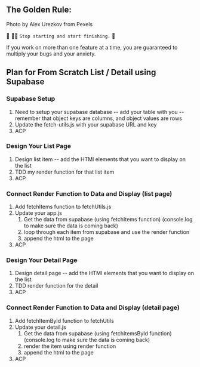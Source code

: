 ## The Golden Rule: 
Photo by Alex Urezkov from Pexels

🦸 🦸‍♂️ `Stop starting and start finishing.` 🏁

If you work on more than one feature at a time, you are guaranteed to multiply your bugs and your anxiety.

## Plan for From Scratch List / Detail using Supabase

### Supabase Setup

1. Need to setup your supabase database -- add your table with you <thing> -- remember that object keys are columns, and object values are rows
1. Update the fetch-utils.js with your supabase URL and key
1. ACP

### Design Your List Page

1. Design list item -- add the HTMl elements that you want to display on the list
1. TDD my render function for that list item
1. ACP

### Connect Render Function to Data and Display (list page)

1. Add fetchItems function to fetchUtils.js
1. Update your app.js
    1. Get the data from supabase (using fetchItems function) (console.log to make sure the data is coming back)
    1. loop through each item from supabase and use the render function
    1. append the html to the page
1. ACP

### Design Your Detail Page

1. Design detail page -- add the HTMl elements that you want to display on the list
1. TDD render function for the detail
1. ACP

### Connect Render Function to Data and Display (detail page)

1. Add fetchItemById function to fetchUtils
1. Update your detail.js
    1. Get the data from supabase (using fetchItemsById function) (console.log to make sure the data is coming back)
    1. render the item using render function
    1. append the html to the page
1. ACP
